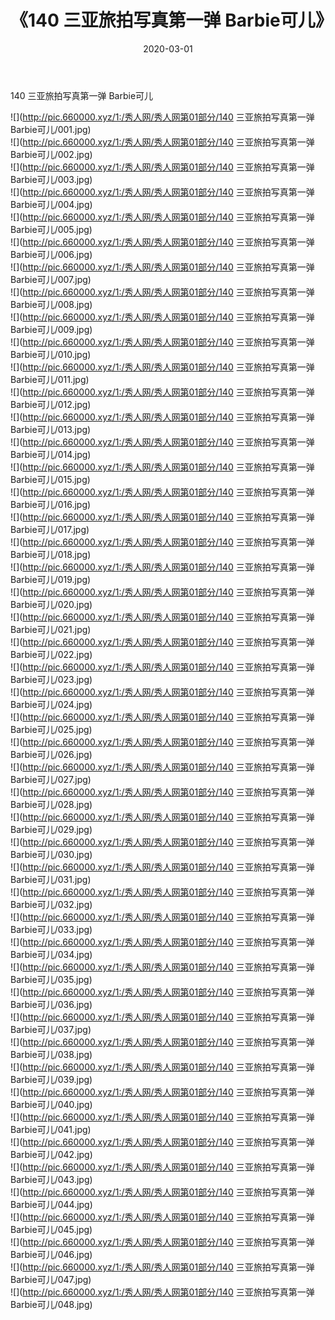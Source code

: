 ﻿---
layout: post
title:  《140 三亚旅拍写真第一弹 Barbie可儿》
date:   2020-03-01
img: http://pic.660000.xyz/1:/秀人网/秀人网第01部分/140 三亚旅拍写真第一弹 Barbie可儿/000.jpg
categories: [美女, 清纯, 唯美]
---

140 三亚旅拍写真第一弹 Barbie可儿

  ![](http://pic.660000.xyz/1:/秀人网/秀人网第01部分/140 三亚旅拍写真第一弹 Barbie可儿/001.jpg) <br> ![](http://pic.660000.xyz/1:/秀人网/秀人网第01部分/140 三亚旅拍写真第一弹 Barbie可儿/002.jpg) <br> ![](http://pic.660000.xyz/1:/秀人网/秀人网第01部分/140 三亚旅拍写真第一弹 Barbie可儿/003.jpg) <br> ![](http://pic.660000.xyz/1:/秀人网/秀人网第01部分/140 三亚旅拍写真第一弹 Barbie可儿/004.jpg) <br> ![](http://pic.660000.xyz/1:/秀人网/秀人网第01部分/140 三亚旅拍写真第一弹 Barbie可儿/005.jpg) <br> ![](http://pic.660000.xyz/1:/秀人网/秀人网第01部分/140 三亚旅拍写真第一弹 Barbie可儿/006.jpg) <br> ![](http://pic.660000.xyz/1:/秀人网/秀人网第01部分/140 三亚旅拍写真第一弹 Barbie可儿/007.jpg) <br> ![](http://pic.660000.xyz/1:/秀人网/秀人网第01部分/140 三亚旅拍写真第一弹 Barbie可儿/008.jpg) <br> ![](http://pic.660000.xyz/1:/秀人网/秀人网第01部分/140 三亚旅拍写真第一弹 Barbie可儿/009.jpg) <br> ![](http://pic.660000.xyz/1:/秀人网/秀人网第01部分/140 三亚旅拍写真第一弹 Barbie可儿/010.jpg) <br> ![](http://pic.660000.xyz/1:/秀人网/秀人网第01部分/140 三亚旅拍写真第一弹 Barbie可儿/011.jpg) <br> ![](http://pic.660000.xyz/1:/秀人网/秀人网第01部分/140 三亚旅拍写真第一弹 Barbie可儿/012.jpg) <br> ![](http://pic.660000.xyz/1:/秀人网/秀人网第01部分/140 三亚旅拍写真第一弹 Barbie可儿/013.jpg) <br> ![](http://pic.660000.xyz/1:/秀人网/秀人网第01部分/140 三亚旅拍写真第一弹 Barbie可儿/014.jpg) <br> ![](http://pic.660000.xyz/1:/秀人网/秀人网第01部分/140 三亚旅拍写真第一弹 Barbie可儿/015.jpg) <br> ![](http://pic.660000.xyz/1:/秀人网/秀人网第01部分/140 三亚旅拍写真第一弹 Barbie可儿/016.jpg) <br> ![](http://pic.660000.xyz/1:/秀人网/秀人网第01部分/140 三亚旅拍写真第一弹 Barbie可儿/017.jpg) <br> ![](http://pic.660000.xyz/1:/秀人网/秀人网第01部分/140 三亚旅拍写真第一弹 Barbie可儿/018.jpg) <br> ![](http://pic.660000.xyz/1:/秀人网/秀人网第01部分/140 三亚旅拍写真第一弹 Barbie可儿/019.jpg) <br> ![](http://pic.660000.xyz/1:/秀人网/秀人网第01部分/140 三亚旅拍写真第一弹 Barbie可儿/020.jpg) <br> ![](http://pic.660000.xyz/1:/秀人网/秀人网第01部分/140 三亚旅拍写真第一弹 Barbie可儿/021.jpg) <br> ![](http://pic.660000.xyz/1:/秀人网/秀人网第01部分/140 三亚旅拍写真第一弹 Barbie可儿/022.jpg) <br> ![](http://pic.660000.xyz/1:/秀人网/秀人网第01部分/140 三亚旅拍写真第一弹 Barbie可儿/023.jpg) <br> ![](http://pic.660000.xyz/1:/秀人网/秀人网第01部分/140 三亚旅拍写真第一弹 Barbie可儿/024.jpg) <br> ![](http://pic.660000.xyz/1:/秀人网/秀人网第01部分/140 三亚旅拍写真第一弹 Barbie可儿/025.jpg) <br> ![](http://pic.660000.xyz/1:/秀人网/秀人网第01部分/140 三亚旅拍写真第一弹 Barbie可儿/026.jpg) <br> ![](http://pic.660000.xyz/1:/秀人网/秀人网第01部分/140 三亚旅拍写真第一弹 Barbie可儿/027.jpg) <br> ![](http://pic.660000.xyz/1:/秀人网/秀人网第01部分/140 三亚旅拍写真第一弹 Barbie可儿/028.jpg) <br> ![](http://pic.660000.xyz/1:/秀人网/秀人网第01部分/140 三亚旅拍写真第一弹 Barbie可儿/029.jpg) <br> ![](http://pic.660000.xyz/1:/秀人网/秀人网第01部分/140 三亚旅拍写真第一弹 Barbie可儿/030.jpg) <br> ![](http://pic.660000.xyz/1:/秀人网/秀人网第01部分/140 三亚旅拍写真第一弹 Barbie可儿/031.jpg) <br> ![](http://pic.660000.xyz/1:/秀人网/秀人网第01部分/140 三亚旅拍写真第一弹 Barbie可儿/032.jpg) <br> ![](http://pic.660000.xyz/1:/秀人网/秀人网第01部分/140 三亚旅拍写真第一弹 Barbie可儿/033.jpg) <br> ![](http://pic.660000.xyz/1:/秀人网/秀人网第01部分/140 三亚旅拍写真第一弹 Barbie可儿/034.jpg) <br> ![](http://pic.660000.xyz/1:/秀人网/秀人网第01部分/140 三亚旅拍写真第一弹 Barbie可儿/035.jpg) <br> ![](http://pic.660000.xyz/1:/秀人网/秀人网第01部分/140 三亚旅拍写真第一弹 Barbie可儿/036.jpg) <br> ![](http://pic.660000.xyz/1:/秀人网/秀人网第01部分/140 三亚旅拍写真第一弹 Barbie可儿/037.jpg) <br> ![](http://pic.660000.xyz/1:/秀人网/秀人网第01部分/140 三亚旅拍写真第一弹 Barbie可儿/038.jpg) <br> ![](http://pic.660000.xyz/1:/秀人网/秀人网第01部分/140 三亚旅拍写真第一弹 Barbie可儿/039.jpg) <br> ![](http://pic.660000.xyz/1:/秀人网/秀人网第01部分/140 三亚旅拍写真第一弹 Barbie可儿/040.jpg) <br> ![](http://pic.660000.xyz/1:/秀人网/秀人网第01部分/140 三亚旅拍写真第一弹 Barbie可儿/041.jpg) <br> ![](http://pic.660000.xyz/1:/秀人网/秀人网第01部分/140 三亚旅拍写真第一弹 Barbie可儿/042.jpg) <br> ![](http://pic.660000.xyz/1:/秀人网/秀人网第01部分/140 三亚旅拍写真第一弹 Barbie可儿/043.jpg) <br> ![](http://pic.660000.xyz/1:/秀人网/秀人网第01部分/140 三亚旅拍写真第一弹 Barbie可儿/044.jpg) <br> ![](http://pic.660000.xyz/1:/秀人网/秀人网第01部分/140 三亚旅拍写真第一弹 Barbie可儿/045.jpg) <br> ![](http://pic.660000.xyz/1:/秀人网/秀人网第01部分/140 三亚旅拍写真第一弹 Barbie可儿/046.jpg) <br> ![](http://pic.660000.xyz/1:/秀人网/秀人网第01部分/140 三亚旅拍写真第一弹 Barbie可儿/047.jpg) <br> ![](http://pic.660000.xyz/1:/秀人网/秀人网第01部分/140 三亚旅拍写真第一弹 Barbie可儿/048.jpg) <br>